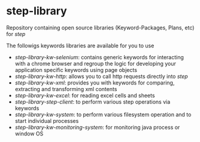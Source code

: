# step-library
Repository containing open source libraries (Keyword-Packages, Plans, etc) for *step*

The followigs keywords libraries are available for you to use
- *step-library-kw-selenium*: contains generic keywords for interacting with a chrome browser and regroup the logic for developing your application specific keywords using page objects
- *step-library-kw-http*: allows you to call http requests directly into *step*
- *step-library-kw-xml*: provides you with keywords for comparing, extracting and transforming xml contents
- *step-library-kw-excel*: for reading excel cells and sheets
- *step-library-step-client*: to perform various step operations via keywords
- *step-library-kw-system*: to perform various filesystem operation and to start individual processes
- *step-library-kw-monitoring-system*: for monitoring java process or window OS
